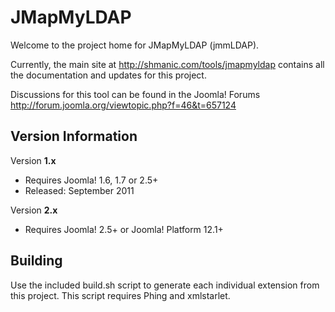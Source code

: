 <h1>JMapMyLDAP</h1>
<p>Welcome to the project home for JMapMyLDAP (jmmLDAP).</p>
<p>Currently, the main site at <a href="http://shmanic.com/tools/jmapmyldap">http://shmanic.com/tools/jmapmyldap</a> contains all the documentation and updates for this project.
<p>Discussions for this tool can be found in the Joomla! Forums <a href="http://forum.joomla.org/viewtopic.php?f=46&t=657124">http://forum.joomla.org/viewtopic.php?f=46&t=657124</a></p>

<h2>Version Information</h2>
<p>Version <strong>1.x</strong></p>
<ul>
 <li>Requires Joomla! 1.6, 1.7 or 2.5+</li>
 <li>Released: September 2011</li>
</ul>

<p>Version <strong>2.x</strong></p>
<ul>
 <li>Requires Joomla! 2.5+ or Joomla! Platform 12.1+</li>
</ul>

<h2>Building</h2>
<p>Use the included build.sh script to generate each individual extension from this project. This script requires Phing and xmlstarlet.</p>
